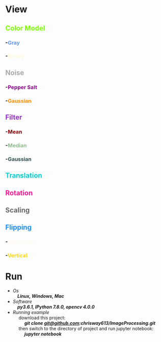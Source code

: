 # View <br>

## <font color="#7FFF00">Color Model</font>
### -<font color="#6495ED">Gray</font>
### -<font color="#FFF8DC">Binary</font>
## <font color="#A9A9A9">Noise</font>
### -<font color="#8B008B">Pepper Salt</font>
### -<font color="#FF8C00">Gaussian</font>
## <font color="#9932CC">Filter</font>
### -<font color="#8B0000">Mean</font>
### -<font color="#8FBC8F">Median</font>
### -<font color="#2F4F4F">Gaussian</font>
## <font color="#00CED1">Translation</font>
## <font color="#FF1493">Rotation</font>
## <font color="#696969">Scaling</font>
## <font color="#1E90FF">Flipping</font>
### -<font color="#FFFAF0">Horizontal</font>
### -<font color="#FFD700">Vertical</font>


# Run
- *_Os_* <br>
&emsp;**_Linux, Windows, Mac_** <br>
- *_Software_* <br>
&emsp;**_py3.6.1, IPython 7.8.0, opencv 4.0.0_** <br>
- *_Running example_* <br>
&emsp; download this project: <br>
&emsp; &emsp; **_git clone git@github.com:chrisway613/ImageProcessing.git_** <br>
&emsp; then switch to the directory of project and run jupyter notebook: <br>
&emsp; &emsp; **_jupyter notebook_** <br>

```python

```
